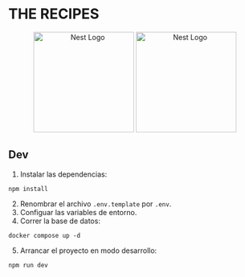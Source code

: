 # THE RECIPES

<p align="center">
  <a href="http://nestjs.com/" target="blank"><img src="https://seeklogo.com/images/N/next-js-logo-8FCFF51DD2-seeklogo.com.png" width="200" alt="Nest Logo" /></a>
  <a href="http://nestjs.com/" target="blank"><img src="https://static-00.iconduck.com/assets.00/nextjs-icon-2048x1234-pqycciiu.png" width="200" alt="Nest Logo" /></a>
</p>

## Dev

1. Instalar las dependencias:
```
npm install
```
2. Renombrar el archivo `.env.template` por `.env`.
3. Configuar las variables de entorno.
4. Correr la base de datos:
```
docker compose up -d
```
5. Arrancar el proyecto en modo desarrollo: 
```
npm run dev
```